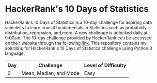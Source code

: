 <h1>HackerRank's 10 Days of Statistics</h1>
HackerRank's 10 Days of Statistics is a 10-day challenge for aspiring data scientists to learn crucial fundamentals in Statistics such as probability, distribution, regression, and more. A new challenge is unlocked daily at 9:00am. The 10-day challenge provided by HackerRank can be accessed on their website through the following <a href="https://www.hackerrank.com/domains/tutorials/10-days-of-statistics">link</a>.
This repository contains my solutions for HackerRank's 10 Days of Statistics challenge using Python 3 language.
<table>
  <tr>
    <th>Day</th>
    <th>Challenge</th>
    <th>Level of Difficulty</th>
  </tr>
  <tr>
    <td>0</td>
    <td>Mean, Median, and Mode</td>
    <td>Easy</td>
  </tr>
</table>
